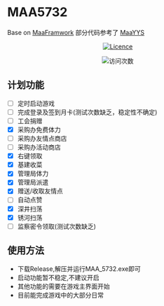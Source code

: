 # MAA5732

Base on [MaaFramwork](https://github.com/MaaXYZ/MaaFramework)
部分代码参考了 [MaaYYS](https://github.com/TanyaShue/MaaYYs)
<!-- markdownlint-disable MD033 MD041 -->
<div align="center">
<a href="https://github.com/YUASDS/Maa5732/blob/main/LICENSE"><img src="https://img.shields.io/github/license/YUASDS/Maa5732" alt="Licence" /></a>
<p align="center">
<img src="https://count.getloli.com/get/@YUASDS-Maa5732?theme=rule34" alt="访问次数" /></p></div>

## 计划功能

- [ ] 定时启动游戏
- [ ] 完成登录及签到月卡(测试次数缺乏，稳定性不确定)
- [ ] 工会捐赠
- [x] 采购办免费体力
- [ ] 采购办友情点商店
- [ ] 采购办活动商店
- [x] 右键领取
- [x] 基建收菜
- [x] 管理局体力
- [x] 管理局派遣
- [x] 赠送/收取友情点
- [ ] 自动点赞
- [x] 深井扫荡
- [x] 锈河扫荡
- [ ] 监察密令领取(测试次数缺乏)

## 使用方法

- 下载Release,解压并运行MAA_5732.exe即可
- 启动功能暂不稳定,不建议开启
- 其他功能的需要在游戏主界面开始
- 目前能完成游戏中的大部分日常
